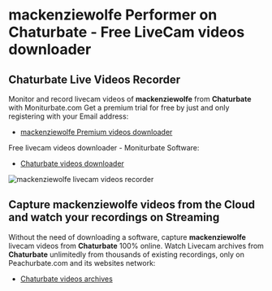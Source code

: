 # mackenziewolfe Performer on Chaturbate - Free LiveCam videos downloader

## Chaturbate Live Videos Recorder

Monitor and record livecam videos of **mackenziewolfe** from **Chaturbate** with Moniturbate.com
Get a premium trial for free by just and only registering with your Email address:
* [mackenziewolfe Premium videos downloader](https://moniturbate.com/request-demo-licence-key.html)

Free livecam videos downloader - Moniturbate Software:
* [Chaturbate videos downloader](https://moniturbate.com/moniturbate-download-software.html)

![mackenziewolfe livecam videos recorder](https://peachurnet.com/templates/moniturbate-software.png)


## Capture mackenziewolfe videos from the Cloud and watch your recordings on Streaming

Without the need of downloading a software, capture **mackenziewolfe** livecam videos from **Chaturbate** 100% online.
Watch Livecam archives from **Chaturbate** unlimitedly from thousands of existing recordings, only on Peachurbate.com and its websites network:
* [Chaturbate videos archives](https://peachurnet.com/)